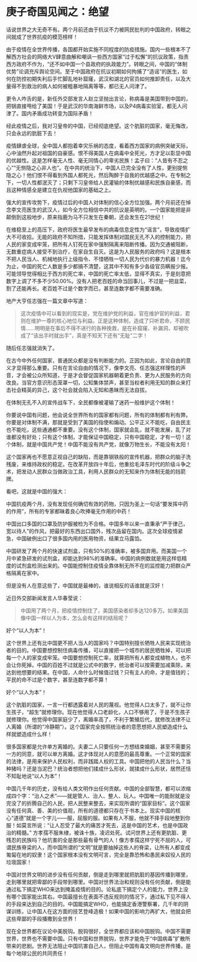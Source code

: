 
# 庚子奇国见闻之：绝望

话说世界之大无奇不有。两个月前还由于抗议不力被网民批判的中国政府，转眼之间就成了世界抗疫的模范榜样！

由于疫情在全世界传播，各国都开始实施不同程度的防疫措施。国内一些根本不了解西方社会的网络大V肆意曲解和嘲讽一些西方国家“过于松懈”的抗议政策，指责西方政府不作为，“还不如中国一个县政府的执政能力”。转眼之间，中国的“体制优势”论调充斥舆论空间。至于中国政府在抗议初期如何拘捕了“造谣”的医生，如何在防控初期失利后手忙脚乱地补窟窿，武汉和湖北的官员如何推卸责任，以及大量得不到救治的病人如何被粗暴地隔离等等，都已无人问津了。

更令人咋舌的是，新任外交部发言人赵立坚抛出言论，称病毒是美国带到中国的，把锅直接甩给了美国！于是武汉的华南海鲜市场，以及P4病毒实验室，都无人问津了。国内矛盾成功转变为国际矛盾！


经此疫情之后，我对习皇帝的中国，已经彻底绝望。这个肮脏的国家，毫无悔改，只会永远的肮脏下去！

疫情肆虐全球，全中国人都抱着幸灾乐祸的态度，看着西方国家的病例突破天际，心中油然升起对祖国的自豪感。恨不得美国人在病毒中全死光，方才足以彰显中国的优越性。这是怎样毫无人性、毫无同情心的卑劣民族！孟子曰：“人皆有不忍之心”“无恻隐之心非人也”。在中共的统治下，中国人已完全没有了人性，更别提恻隐之心！他们恨不得看到外国人都死光，然后陶醉于自我的优越感之中。在专制之下，一切人性都泯灭了；只剩下习皇帝给人民灌输的体制优越感和民族自豪感，而且这种情感全是建立在仇视他国家的基础之上。

强大的宣传攻势下，疫情过后的中国人对体制的信心全方位加强。两个月前还在悼念李文亮医生的武汉人，如今全方位相信中共的抗议是英明的。一个国家能把是非颠倒到这般地步，原来指鹿为马不只发生在秦朝，还会发生在21世纪！

在维稳至上的高压下，政府将医生最早发布的病毒信息定性为“谣言”，导致疫情扩大不可收拾。无能的政府不知所措，只能发挥体制对国民无孔不入的控制能力，把人民的家变成牢笼，把所有人钉死在家中强制隔离来阻断传播。因为交通被阻断，无数重症病人接受不到治疗，在家自生自灭。这是为人民服务的政府吗？这是根本不把人民当人、机械地执行上级指令、不惜牺牲一切人民为代价的暴力机器！迄今为止，中国的死亡人数是多少都搞不清楚，这其中不知有多少各级官员瞒报少报。可能领导觉得相比于西方的死亡率，中国的死亡率太低，显得不真实，于是刻意把数字上调了不多不少50.00%。没有人把老百姓的命当回事儿，不过是一把韭菜，割了还能再长。老百姓不过是个数字而已，甚至连数字都不需要准确。

地产大亨任志强在一篇文章中写道：

> 这次疫情中可以看到的现实是，党在维护党的利益，官在维护官的利益，君则在维护一尊的核心地位与利益。正是这种体制，造成了只听君命，不顾民情……明明是在事后不得不进行的各种挽救，是在补窟窿、补漏洞，却被吹成了“该出手时就出手”，真是不知天下还有“无耻”二字！

随后任志强就消失了。

在古今中外任何国家，普通民众都是没有判断能力的。正因为如此，言论自由的意义才显得那么重要。只有在言论自由的情况下，像李文亮、任志强这样理性的声音，才会被公众所知道，于是才会督促国家机器朝着更负责、更为人民服务的方向改良。当官方意识形态笼罩一切，公知集体禁声，甚至当权者利用无知的群众来打击社会精英的异己，这个社会就会陷入无知和愚昧而无法自拔。

在体制无孔不入的宣传战车下，全民都像被灌输了迷药一般维护这个体制！

你要说中国有问题，他会说全世界所有的国家都有问题，所有的体制都有利有弊。你要是对体制不满，那就是受到了美国的指使和煽动。公平正义不能吃，自由民主也不能吃，这些通通都不重要。没有这个体制，国家就会乱，就不能发展，乱了对谁都没有好处；只有这个体制，才能保证中国稳定，只有中国稳定，才有一切！这个体制，就是中国共产党！中国不能没有共产党，就像万物生长，不能没有太阳！

这个国家再也不愿意正视自己的缺陷，而是靠钢铁般的宣传机器，把群众的脑子洗残废，来维持政权的稳定。在改革开放四十年后，他重拾毛泽东时代的阶级斗争之术，把发动人民群众当做政治工具，利用人民群众的无知来作为体制无能的挡箭牌。

看吧，这就是中国的强大：

中国抗疫两个月，没有发现任何确切有效的药物，只因为圣上一句话“要发挥中药的作用”，所有的专家都昧着良心吹捧毫无作用的中药！

中国出口多国的口罩及防护服被检为不合格。中国多年以来一直秉承“严于律己，宽以待人”的作风，把最好的东西出口国外，残次品留在国内。这次全球疫情紧急，中国破例出口了很多国内用的医用物资，结果立马露馅。

中国研发了两个月的快速试剂盒，只有50%的准确率，被多国弃用。而美国一个月中紧急研发的试剂盒，却能达到98%的准确率。中国的病例数就是用这样低精度的试剂盒检测出来的。中国能控制住疫情全靠体制无所不在的监控能力把群众严格隔离在家中。

但是没有人在意这些了，中国就是最棒的，谁说相反的话谁就是汉奸！

近日外交部新闻发言人华春莹说：

> 中国用了两个月，把疫情控制住了，美国感染者却多达120多万。如果美国像中国一样以人为本，怎么会有这样的结局呢？

好个“以人为本”！

这个世界上还有比中国更不把人当人的国家吗？中国特别擅长牺牲人民来实现统治者的目的。中国要想控制住病毒传播，可以直接把一个城市的居民牺牲掉，可以把每一个人的家变成牢笼。中国要想控制死亡率，就算把所有人都变成植物人，也不会让你死掉。中国的百姓不过就是公式中的数字，统治者可以按需要加减乘除，来达到他想要的结果。在中国，人命什么时候值过钱？只有主人的命，才是值钱的；平民的命不过是个数字，甚至连数字都不算！

好个“以人为本”！

这个肮脏的国家，一言一行都透露着对人民的蔑视。他觉得人口太多了，就不让你生孩子，“超生”就修理你。现在他觉得人口老龄化，人口不够用了，于是不生孩子就修理你。他觉得中国家庭少了，离婚率高了，不利于繁殖后代，就修改法律不让人离婚（所谓的“冷静期”）。这个国家完全按照统治者的意愿想把人民塑造成什么样就塑造成什么样！

很多国家都是允许单方离婚的。夫妻二人只要任何一方想结束婚姻，甚至不需要另一方的同意，就可以单方离婚。这才体现对人的意愿的最高尊重。一个正常的国家的法律，是用来保护人民权利，而非践踏人权的工具。中国把他的人民当什么？当种猪吗？还是当泥巴？统治者想把他们揉成什么形状，就揉成什么形状，居然还恬不知耻地说“以人为本”！

中国几千年的历史，没有给人类文明作出任何贡献。中国的全部智慧，都可以浓缩成四个字：“治人之术”——就是管人、治人、整人、玩人。中国唯一的能耐就是没完没了的折腾自己的人民，把人民整来整去，来实现所谓的“国家目标”。这个国家没有任何真、善、美的价值观，所有的道德都只存在于书本上。现实中国的核心“道德”就是一个字儿——服，屈服的服。如果有人不服，他就不择手段地整到你服！如莫言所说：“让人忍受了最大的痛苦才死去，这是中国的艺术，也是中国政治的精髓。” 方孝孺不服朱棣，被诛十族，凌迟处死。试问世界上还有更肮脏、更残忍的民族吗？他坑害的全是那些最有骨气的人！像方孝孺这样宁死不屈的人，可谓民族脊梁的人，而中国所谓的“文明”就是要抽掉这些人的脊梁，让所有人都变成匍匐在地的奴隶！这个国家根本没有文明可言，完全是靠恐怖和愚民来奴役人民的垃圾国家！

中国对世界文明的进步没有任何贡献，倒是走到哪里就把肮脏的基因传播到哪里，走到哪里就把卑鄙的手段带到哪里。中国对世界法治和规则没有任何贡献，倒是能通过私下搞定WHO来达到掩盖疫情的目的。论私底下搞定个人的能力，世界上没有哪个国家能出其右。中国最擅长在表面不违反规则的情况下，通过私下见不得人的手段来达到自己的目的。中国能搞定WHO，也能搞定香港警察署，几千年的阴谋训练，让中国人在这方面的技艺登峰造极！如果中国的影响力再扩大，他就会把这些卑鄙的手段播撒到全世界！

现在全世界都在议论中美脱钩。脱钩很好，全世界都应该和中国脱钩。中国不需要世界，世界也不需要中国。只有中国和世界脱钩，世界才能免于“中国病毒”扩散所带来的悲剧。世界无法阻止中国坑害自己人，但阻止中国有毒文明向世界传播，是每个地球公民的共同责任！
